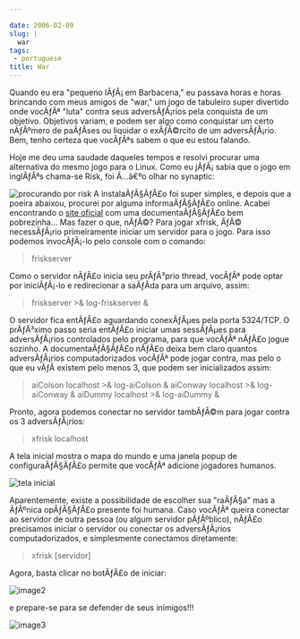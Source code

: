 ```yaml
---

date: 2006-02-09
slug: |
  war
tags:
 - portuguese
title: War
---
```


Quando eu era "pequeno lÃƒÂ¡ em Barbacena," eu passava horas e horas
brincando com meus amigos de "war," um jogo de tabuleiro super divertido
onde vocÃƒÂª "luta" contra seus adversÃƒÂ¡rios pela conquista de um
objetivo. Objetivos variam, e podem ser algo como conquistar um certo
nÃƒÂºmero de paÃƒÂ­ses ou liquidar o exÃƒÂ©rcito de um adversÃƒÂ¡rio.
Bem, tenho certeza que vocÃƒÂªs sabem o que eu estou falando.

Hoje me deu uma saudade daqueles tempos e resolvi procurar uma
alternativa do mesmo jogo para o Linux. Como eu jÃƒÂ¡ sabia que o jogo
em inglÃƒÂªs chama-se Risk, foi Ã...â€ºo olhar no synaptic:

![procurando por
risk](http://static.flickr.com/40/97602148_f53c0b8aaf.jpg) A
instalaÃƒÂ§ÃƒÂ£o foi super simples, e depois que a poeira abaixou,
procurei por alguma informaÃƒÂ§ÃƒÂ£o online. Acabei encontrando o [site
oficial](http://www.tuxick.net/xfrisk) com uma documentaÃƒÂ§ÃƒÂ£o bem
pobrezinha... Mas fazer o que, nÃƒÂ©? Para jogar xfrisk, ÃƒÂ©
necessÃƒÂ¡rio primeiramente iniciar um servidor para o jogo. Para isso
podemos invocÃƒÂ¡-lo pelo console com o comando:

> friskserver

Como o servidor nÃƒÂ£o inicia seu prÃƒÂ³prio thread, vocÃƒÂª pode optar
por iniciÃƒÂ¡-lo e redirecionar a saÃƒÂ­da para um arquivo, assim:

> friskserver \>& log-friskserver &

O servidor fica entÃƒÂ£o aguardando conexÃƒÂµes pela porta 5324/TCP. O
prÃƒÂ³ximo passo seria entÃƒÂ£o iniciar umas sessÃƒÂµes para
adversÃƒÂ¡rios controlados pelo programa, para que vocÃƒÂª nÃƒÂ£o jogue
sozinho. A documentaÃƒÂ§ÃƒÂ£o nÃƒÂ£o deixa bem claro quantos
adversÃƒÂ¡rios computadorizados vocÃƒÂª pode jogar contra, mas pelo o
que eu vÃƒÂ­ existem pelo menos 3, que podem ser inicializados assim:

> aiColson localhost \>& log-aiColson & aiConway localhost \>&
> log-aiConway & aiDummy localhost \>& log-aiDummy &

Pronto, agora podemos conectar no servidor tambÃƒÂ©m para jogar contra
os 3 adversÃƒÂ¡rios:

> xfrisk localhost

A tela inicial mostra o mapa do mundo e uma janela popup de
configuraÃƒÂ§ÃƒÂ£o permite que vocÃƒÂª adicione jogadores humanos.

![tela inicial](http://static.flickr.com/28/97602161_5bc54f7237.jpg)

Aparentemente, existe a possibilidade de escolher sua "raÃƒÂ§a" mas a
ÃƒÂºnica opÃƒÂ§ÃƒÂ£o presente foi humana. Caso vocÃƒÂª queira conectar
ao servidor de outra pessoa (ou algum servidor pÃƒÂºblico), nÃƒÂ£o
precisamos iniciar o servidor ou conectar os adversÃƒÂ¡rios
computadorizados, e simplesmente conectamos diretamente:

> xfrisk \[servidor\]

Agora, basta clicar no botÃƒÂ£o de iniciar:

![image2](http://static.flickr.com/30/97602164_1b00ad8924.jpg)

e prepare-se para se defender de seus inimigos!!!

![image3](http://static.flickr.com/21/97603271_38a23286e0.jpg)
